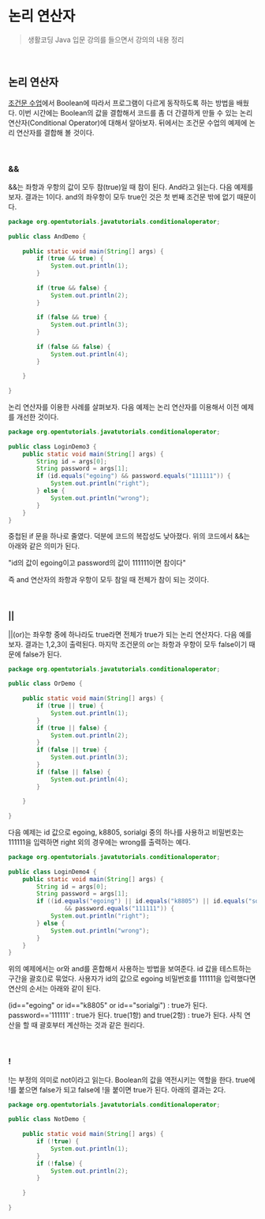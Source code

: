 # 논리 연산자
> 생활코딩 Java 입문 강의를 들으면서 강의의 내용 정리

</br>

## 논리 연산자
[조건문 수업](https://opentutorials.org/module/516/5335)에서 Boolean에 따라서 프로그램이 다르게 동작하도록 하는 방법을 배웠다. 이번 시간에는 Boolean의 값을 결합해서 코드를 좀 더 간결하게 만들 수 있는 논리 연산자(Conditional Operator)에 대해서 알아보자. 뒤에서는 조건문 수업의 예제에 논리 연산자를 결합해 볼 것이다.

</br>

### &&
&&는 좌항과 우항의 값이 모두 참(true)일 때 참이 된다. And라고 읽는다. 다음 예제를 보자. 결과는 1이다. and의 좌우항이 모두 true인 것은 첫 번째 조건문 밖에 없기 때문이다.
``` java
package org.opentutorials.javatutorials.conditionaloperator;
 
public class AndDemo {
 
    public static void main(String[] args) {
        if (true && true) {
            System.out.println(1);
        }
 
        if (true && false) {
            System.out.println(2);
        }
 
        if (false && true) {
            System.out.println(3);
        }
 
        if (false && false) {
            System.out.println(4);
        }
 
    }
 
}
```
논리 연산자를 이용한 사례를 살펴보자. 다음 예제는 논리 연산자를 이용해서 이전 예제를 개선한 것이다.
``` java
package org.opentutorials.javatutorials.conditionaloperator;
 
public class LoginDemo3 {
    public static void main(String[] args) {
        String id = args[0];
        String password = args[1];
        if (id.equals("egoing") && password.equals("111111")) {
            System.out.println("right");
        } else {
            System.out.println("wrong");
        }
    }
}
```
중첩된 if 문을 하나로 줄였다. 덕분에 코드의 복잡성도 낮아졌다. 위의 코드에서 &&는 아래와 같은 의미가 된다.

"id의 값이 egoing이고 password의 값이 111111이면 참이다"

즉 and 연산자의 좌항과 우항이 모두 참일 때 전체가 참이 되는 것이다.

</br>

### ||
||(or)는 좌우항 중에 하나라도 true라면 전체가 true가 되는 논리 연산자다. 다음 예를 보자. 결과는 1,2,3이 출력된다. 마지막 조건문의 or는 좌항과 우항이 모두 false이기 때문에 false가 된다.
``` java
package org.opentutorials.javatutorials.conditionaloperator;
 
public class OrDemo {
 
    public static void main(String[] args) {
        if (true || true) {
            System.out.println(1);
        }
        if (true || false) {
            System.out.println(2);
        }
        if (false || true) {
            System.out.println(3);
        }
        if (false || false) {
            System.out.println(4);
        }
 
    }
 
}
```
다음 예제는 id 값으로 egoing, k8805, sorialgi 중의 하나를 사용하고 비밀번호는 111111을 입력하면 right 외의 경우에는 wrong를 출력하는 예다.
``` java
package org.opentutorials.javatutorials.conditionaloperator;
 
public class LoginDemo4 {
    public static void main(String[] args) {
        String id = args[0];
        String password = args[1];
        if ((id.equals("egoing") || id.equals("k8805") || id.equals("sorialgi"))
                && password.equals("111111")) {
            System.out.println("right");
        } else {
            System.out.println("wrong");
        }
    }
}
```
위의 예제에서는 or와 and를 혼합해서 사용하는 방법을 보여준다. id 값을 테스트하는 구간을 괄호()로 묶었다. 사용자가 id의 값으로 egoing 비밀번호를 111111을 입력했다면 연산의 순서는 아래와 같이 된다.

(id=="egoing" or id=="k8805" or id=="sorialgi") : true가 된다.
password=='111111' : true가 된다.
true(1항) and true(2항) : true가 된다.
사칙 연산을 할 때 괄호부터 계산하는 것과 같은 원리다.

</br>

### !
!는 부정의 의미로 not이라고 읽는다. Boolean의 값을 역전시키는 역할을 한다. true에 !를 붙으면 false가 되고 false에 !을 붙이면 true가 된다. 아래의 결과는 2다.
``` java
package org.opentutorials.javatutorials.conditionaloperator;
 
public class NotDemo {
 
    public static void main(String[] args) {
        if (!true) {
            System.out.println(1);
        }
        if (!false) {
            System.out.println(2);
        }
 
    }
 
}
```